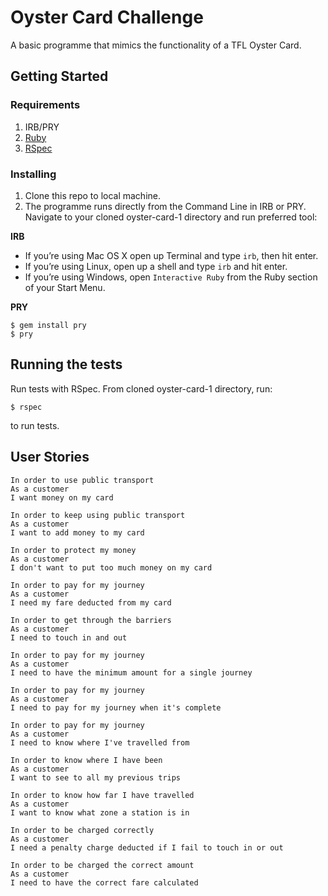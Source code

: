 Oyster Card Challenge
======

A basic programme that mimics the functionality of a TFL Oyster Card. 

## Getting Started

### Requirements

1. IRB/PRY
2. [Ruby](https://www.ruby-lang.org/en/documentation/installation/)
3. [RSpec](http://rspec.info/)

### Installing

1. Clone this repo to local machine. 
2. The programme runs directly from the Command Line in IRB or PRY. Navigate to your cloned oyster-card-1 directory and run preferred tool:

**IRB**

* If you’re using Mac OS X open up Terminal and type `irb`, then hit enter.
* If you’re using Linux, open up a shell and type `irb` and hit enter.
* If you’re using Windows, open `Interactive Ruby` from the Ruby section of your Start Menu.

**PRY**
```
$ gem install pry
$ pry
```

## Running the tests

Run tests with RSpec. From cloned oyster-card-1 directory, run:

`$ rspec`

to run tests.

## User Stories
```
In order to use public transport
As a customer
I want money on my card

In order to keep using public transport
As a customer
I want to add money to my card

In order to protect my money
As a customer
I don't want to put too much money on my card

In order to pay for my journey
As a customer
I need my fare deducted from my card

In order to get through the barriers
As a customer
I need to touch in and out

In order to pay for my journey
As a customer
I need to have the minimum amount for a single journey

In order to pay for my journey
As a customer
I need to pay for my journey when it's complete

In order to pay for my journey
As a customer
I need to know where I've travelled from

In order to know where I have been
As a customer
I want to see to all my previous trips

In order to know how far I have travelled
As a customer
I want to know what zone a station is in

In order to be charged correctly
As a customer
I need a penalty charge deducted if I fail to touch in or out

In order to be charged the correct amount
As a customer
I need to have the correct fare calculated
```
